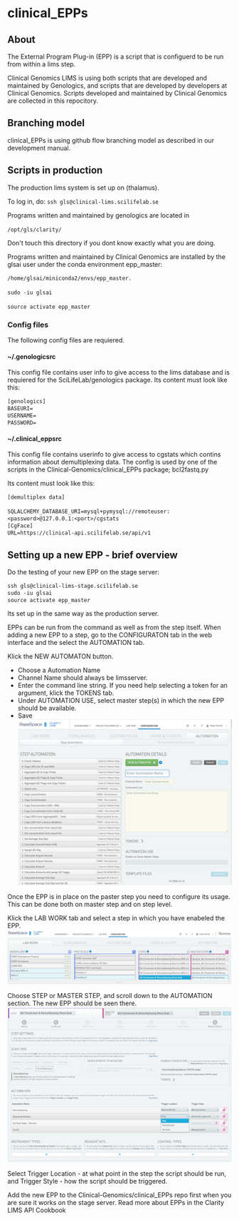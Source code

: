 # clinical_EPPs 
## About

The External Program Plug-in (EPP) is a script that is configuerd to be run from within a lims step.

Clinical Genomics LIMS is using both scripts that are developed and maintained by Genologics, and scripts that are developed by developers at Clinical Genomics. Scripts developed and maintained by Clinical Genomics are collected in this repocitory.


## Branching model

clinical_EPPs is using github flow branching model as described in our development manual.



## Scripts in production

The production lims system is set up on (thalamus).

To log in, do:
`ssh gls@clinical-lims.scilifelab.se`

Programs written and maintained by genologics are located in

`/opt/gls/clarity/`

Don't touch this directory if you dont know exactly what you are doing.

Programs written and maintained by Clinical Genomics are installed by the glsai user under the conda environment epp_master:    
```
/home/glsai/miniconda2/envs/epp_master.

sudo -iu glsai

source activate epp_master
```

### Config files

The following config files are requiered.

#### ~/.genologicsrc
   
This config file contains user info to give access to the lims database and is requiered for the SciLifeLab/genologics package.
Its content must look like this:

```
[genologics]
BASEURI=
USERNAME=
PASSWORD=
```

#### ~/.clinical_eppsrc 

This config file contains userinfo to give access to cgstats which contins information about demultiplexing data. The config is used by one of the scripts in the Clinical-Genomics/clinical_EPPs package; bcl2fastq.py

Its content must look like this:

```
[demultiplex data]

SQLALCHEMY_DATABASE_URI=mysql+pymysql://remoteuser:<password>@127.0.0.1:<port>/cgstats
[CgFace]
URL=https://clinical-api.scilifelab.se/api/v1

```

## Setting up a new EPP - brief overview


Do the testing of your new EPP on the stage server:


```
ssh gls@clinical-lims-stage.scilifelab.se
sudo -iu glsai
source activate epp_master

```


Its set up in the same way as the production server. 

EPPs can be run from the command as well as from the step itself.
When adding a new EPP to a step, go to the CONFIGURATON tab in the web interface and the select the AUTOMATION tab.

Klick the NEW AUTOMATON button.

- Choose a Automation Name
- Channel Name should always be limsserver.
- Enter the command line string. If you need help selecting a token for an argument, klick the TOKENS tab.
- Under AUTOMATION USE, select master step(s) in which the new EPP should be available.
- Save
![](img/automation_settings.png)

Once the EPP is in place on the paster step you need to configure its usage. This can be done both on master step and on step level. 

Klick the LAB WORK tab and select a step in which you have enabeled the EPP. 
![](img/configuration_labwork.png)

Choose STEP or MASTER STEP, and scroll down to the AUTOMATION section. The new EPP should be seen there. 
![](img/step_setings.png)

Select Trigger Location - at what point in the step the script should be run, and Trigger Style - how the script should be triggered.

Add the new EPP to the Clinical-Genomics/clinical_EPPs repo first when you are sure it works on the stage server. 
Read more about EPPs in the Clarity LIMS API Cookbook

